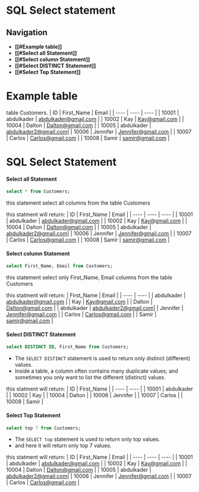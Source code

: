 # SQL Select statement

## Navigation
- **[[#Example table]]**
- **[[#Select all Statement]]**
- **[[#Select  column Statement]]**
- **[[#Select DISTINCT Statement]]**
- **[[#Select Top Statement]]**


# Example table
table Customers.
| ID      | First_Name  | Email                |
| ----    | ----        | ----                 |
| 10001   | abdulkader  | abdulkader@gmail.com |
| 10002   | Kay         | Kay@gmail.com        |
| 10004   | Dalton      | Dalton@gmail.com     |
| 10005   | abdulkader  | abdulkader2@gmail.com|
| 10006   | Jennifer    | Jennifer@gmail.com   |
| 10007   | Carlos      | Carlos@gmail.com     |
| 10008   | Samir       | samir@gmail.com      |


# SQL Select Statement
#### Select  all Statement
``` SQL
select * from Customers;
```
this statement select all columns from the table Customers

this statment will return:
| ID      | First_Name  | Email                |
| ----    | ----        | ----                 |
| 10001   | abdulkader  | abdulkader@gmail.com |
| 10002   | Kay         | Kay@gmail.com        |
| 10004   | Dalton      | Dalton@gmail.com     |
| 10005   | abdulkader  | abdulkader2@gmail.com|
| 10006   | Jennifer    | Jennifer@gmail.com   |
| 10007   | Carlos      | Carlos@gmail.com     |
| 10008   | Samir       | samir@gmail.com      |

#### Select  column Statement
``` SQL
select First_Name, Email from Customers;
```
this statement select only First_Name, Email columns from the table Customers

this statment will return:
| First_Name  | Email                |
| ----        | ----                 |
| abdulkader  | abdulkader@gmail.com |
| Kay         | Kay@gmail.com        |
| Dalton      | Dalton@gmail.com     |
| abdulkader  | abdulkader2@gmail.com|
| Jennifer    | Jennifer@gmail.com   |
| Carlos      | Carlos@gmail.com     |
| Samir       | samir@gmail.com      |

#### Select DISTINCT Statement
``` SQL
select DISTINCT ID, First_Name from Customers;
```
- The `SELECT DISTINCT` statement is used to return only distinct (different) values.
- Inside a table, a column often contains many duplicate values; and sometimes you only want to list the different (distinct) values.

this statment will return:
| ID      | First_Name  |
| ----    | ----        |
| 10001   | abdulkader  |
| 10002   | Kay         |
| 10004   | Dalton      |
| 10006   | Jennifer    |
| 10007   | Carlos      |
| 10008   | Samir       |


#### Select Top Statement
``` SQL
select top 7 from Customers;
```
- The `SELECT top` statement is used to return only top values.
- and here it will return only top 7 values.

this statment will return:
| ID      | First_Name  | Email                |
| ----    | ----        | ----                 |
| 10001   | abdulkader  | abdulkader@gmail.com |
| 10002   | Kay         | Kay@gmail.com        |
| 10004   | Dalton      | Dalton@gmail.com     |
| 10005   | abdulkader  | abdulkader2@gmail.com|
| 10006   | Jennifer    | Jennifer@gmail.com   |
| 10007   | Carlos      | Carlos@gmail.com     |

